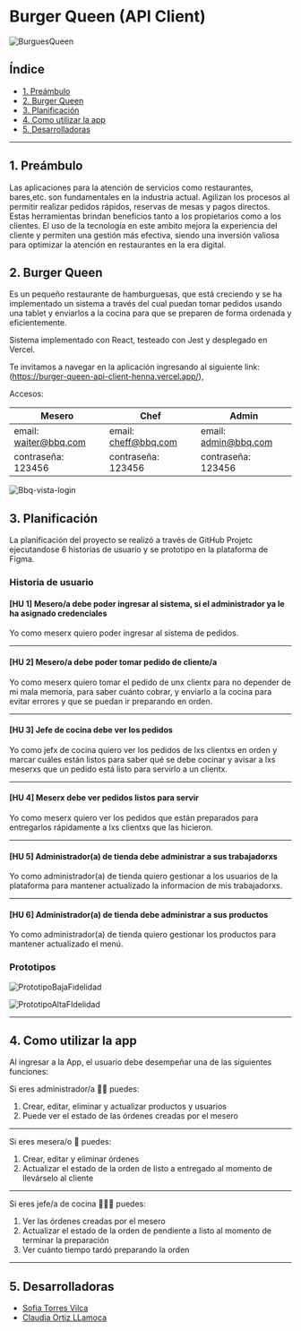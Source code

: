 # Burger Queen (API Client)

![BurguesQueen](/src/assets/imgOfReadme/burgerQueen.png)

## Índice

* [1. Preámbulo](#1-preámbulo)
* [2. Burger Queen](#2-Burger-queen)
* [3. Planificación](#3-planificación)
* [4. Como utilizar la app](#4-como-utilizar-la-app)
* [5. Desarrolladoras](#5-desarrolladoras)

***

## 1. Preámbulo

Las aplicaciones para la atención de servicios como restaurantes, bares,etc. son fundamentales
en la industria actual. Agilizan los procesos al permitir realizar pedidos 
rápidos, reservas de mesas y pagos directos. Estas herramientas brindan beneficios
tanto a los propietarios como a los clientes. 
El uso de la tecnología en este ambito mejora la experiencia del cliente y permiten
una gestión más efectiva, siendo una inversión valiosa para optimizar la atención en 
restaurantes en la era digital.

## 2. Burger Queen

Es un pequeño restaurante de hamburguesas, que está creciendo y se ha implementado un
sistema a través del cual puedan tomar pedidos usando una tablet y enviarlos
a la cocina para que se preparen de forma ordenada y eficientemente.

Sistema implementado con React, testeado con Jest y desplegado en Vercel.

Te invitamos a navegar en la aplicación ingresando al siguiente link: 
(https://burger-queen-api-client-henna.vercel.app/),

Accesos: 

|Mesero                   |Chef                   |Admin                  |
|-------------------------|-----------------------|-----------------------|
|email: waiter@bbq.com    |email: cheff@bbq.com   |email: admin@bbq.com          |
|contraseña: 123456       |contraseña: 123456     |contraseña: 123456     |

![Bbq-vista-login](/src/assets/imgOfReadme/bbq01.png)

## 3. Planificación

La planificación del proyecto se realizó a través de GitHub Projetc ejecutandose 
6 historias de usuario y se prototipo en la plataforma de Figma.

### Historia de usuario

#### [HU 1] Mesero/a debe poder ingresar al sistema, si el administrador ya le ha asignado credenciales

Yo como meserx quiero poder ingresar al sistema de pedidos.

***

#### [HU 2] Mesero/a debe poder tomar pedido de cliente/a

Yo como meserx quiero tomar el pedido de unx clientx para no depender de mi mala
memoria, para saber cuánto cobrar, y enviarlo a la cocina para evitar errores y
que se puedan ir preparando en orden.

***

#### [HU 3] Jefe de cocina debe ver los pedidos

Yo como jefx de cocina quiero ver los pedidos de lxs clientxs en orden y
marcar cuáles están listos para saber qué se debe cocinar y avisar a lxs meserxs
que un pedido está listo para servirlo a un clientx.

***

#### [HU 4] Meserx debe ver pedidos listos para servir

Yo como meserx quiero ver los pedidos que están preparados para entregarlos
rápidamente a lxs clientxs que las hicieron.

***

#### [HU 5] Administrador(a) de tienda debe administrar a sus trabajadorxs

Yo como administrador(a) de tienda quiero gestionar a los usuarios de
la plataforma para mantener actualizado la informacion de mis trabajadorxs.

***

#### [HU 6] Administrador(a) de tienda debe administrar a sus productos

Yo como administrador(a) de tienda quiero gestionar los productos
para mantener actualizado el menú.


### Prototipos


![PrototipoBajaFidelidad](/src/assets/imgOfReadme/bajaFidelidad.png)

![PrototipoAltaFIdelidad](/src/assets/imgOfReadme/altaFidelidad.png)

***

## 4. Como utilizar la app

Al ingresar a la App, el usuario debe desempeñar una de las siguientes funciones:

Si eres administrador/a 👩‍💼 puedes:

1. Crear, editar, eliminar y actualizar productos y usuarios
2. Puede ver el estado de las órdenes creadas por el mesero

*** 

Si eres mesera/o 🤵 puedes:

1. Crear, editar y eliminar órdenes
2. Actualizar el estado de la orden de listo a entregado al momento de llevárselo al cliente


*** 
Si eres jefe/a de cocina 👩🏽‍🍳 puedes:

1. Ver las órdenes creadas por el mesero
2. Actualizar el estado de la orden de pendiente a listo al momento de terminar la preparación
3. Ver cuánto tiempo tardó preparando la orden

*** 


## 5. Desarrolladoras

* [Sofia Torres Vilca ](https://github.com/sofia-torres-v)
* [Claudia Ortiz LLamoca](https://github.com/ClauOrtiiz)

